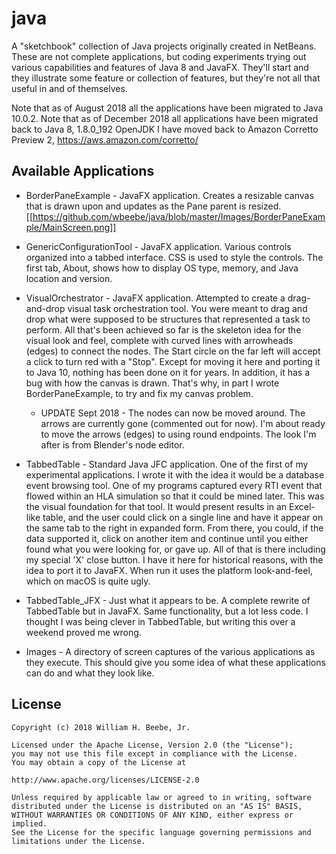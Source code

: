 # java

A "sketchbook" collection of Java projects originally created in NetBeans. These are not complete applications,
but coding experiments trying out various capabilities and features of Java 8 and JavaFX. They'll start and they
illustrate some feature or collection of features, but they're not all that useful in and of themselves.

Note that as of August 2018 all the applications have been migrated to Java 10.0.2.
Note that as of December 2018 all applications have been migrated back to Java 8, 1.8.0_192 OpenJDK
I have moved back to Amazon Corretto Preview 2, https://aws.amazon.com/corretto/

## Available Applications

+ BorderPaneExample - JavaFX application. Creates a resizable canvas that is drawn upon and updates as
the Pane parent is resized.
[[https://github.com/wbeebe/java/blob/master/Images/BorderPaneExample/MainScreen.png]]

+ GenericConfigurationTool - JavaFX application. Various controls organized into a tabbed interface.
CSS is used to style the controls. The first tab, About, shows how to display OS type, memory, and Java location and version.

+ VisualOrchestrator - JavaFX application. Attempted to create a drag-and-drop visual task orchestration tool. 
You were meant to drag and drop what were supposed to be structures that represented a task to perform. All that's been achieved so
far is the skeleton idea for the visual look and feel, complete with curved lines with arrowheads (edges) to connect
the nodes. The Start circle on the far left will accept a click to turn red with a "Stop". Except for moving it here
and porting it to Java 10, nothing has been done on it for years. In addition, it has a bug with how the canvas is drawn.
That's why, in part I wrote BorderPaneExample, to try and fix my canvas problem.

  + UPDATE Sept 2018 - The nodes can now be moved around. The arrows are currently gone (commented out for now).
I'm about ready to move the arrows (edges) to using round endpoints. The look I'm after is from Blender's node editor.

+ TabbedTable - Standard Java JFC application. One of the first of my experimental applications. I wrote it with the idea
it would be a database event browsing tool. One of my programs captured every RTI event that flowed within an HLA simulation
so that it could be mined later. This was the visual foundation for that tool. It would present results in an Excel-like table, and
the user could click on a single line and have it appear on the same tab to the right in expanded form. From there, you could,
if the data supported it, click on another item and continue until you either found what you were looking for, or gave up.
All of that is there including my special 'X' close button. I have it here for historical reasons, with the idea to port it
to JavaFX. When run it uses the platform look-and-feel, which on macOS is quite ugly.

+ TabbedTable_JFX - Just what it appears to be. A complete rewrite of TabbedTable but in JavaFX. Same functionality, but a lot
less code. I thought I was being clever in TabbedTable, but writing this over a weekend proved me wrong.

+ Images - A directory of screen captures of the various applications as they execute. This should give you some idea of what
these applications can do and what they look like.

## License

    Copyright (c) 2018 William H. Beebe, Jr.

    Licensed under the Apache License, Version 2.0 (the "License");
    you may not use this file except in compliance with the License.
    You may obtain a copy of the License at

    http://www.apache.org/licenses/LICENSE-2.0

    Unless required by applicable law or agreed to in writing, software
    distributed under the License is distributed on an "AS IS" BASIS,
    WITHOUT WARRANTIES OR CONDITIONS OF ANY KIND, either express or implied.
    See the License for the specific language governing permissions and
    limitations under the License.
